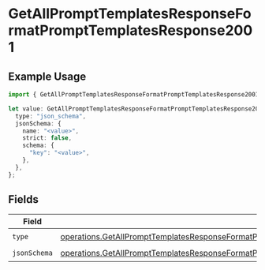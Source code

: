 # GetAllPromptTemplatesResponseFormatPromptTemplatesResponse2001

## Example Usage

```typescript
import { GetAllPromptTemplatesResponseFormatPromptTemplatesResponse2001 } from "@orq-ai/node/models/operations";

let value: GetAllPromptTemplatesResponseFormatPromptTemplatesResponse2001 = {
  type: "json_schema",
  jsonSchema: {
    name: "<value>",
    strict: false,
    schema: {
      "key": "<value>",
    },
  },
};
```

## Fields

| Field                                                                                                                                                                                                                                        | Type                                                                                                                                                                                                                                         | Required                                                                                                                                                                                                                                     | Description                                                                                                                                                                                                                                  |
| -------------------------------------------------------------------------------------------------------------------------------------------------------------------------------------------------------------------------------------------- | -------------------------------------------------------------------------------------------------------------------------------------------------------------------------------------------------------------------------------------------- | -------------------------------------------------------------------------------------------------------------------------------------------------------------------------------------------------------------------------------------------- | -------------------------------------------------------------------------------------------------------------------------------------------------------------------------------------------------------------------------------------------- |
| `type`                                                                                                                                                                                                                                       | [operations.GetAllPromptTemplatesResponseFormatPromptTemplatesResponse200ApplicationJSONResponseBodyItemsType](../../models/operations/getallprompttemplatesresponseformatprompttemplatesresponse200applicationjsonresponsebodyitemstype.md) | :heavy_check_mark:                                                                                                                                                                                                                           | N/A                                                                                                                                                                                                                                          |
| `jsonSchema`                                                                                                                                                                                                                                 | [operations.GetAllPromptTemplatesResponseFormatPromptTemplatesResponse200JsonSchema](../../models/operations/getallprompttemplatesresponseformatprompttemplatesresponse200jsonschema.md)                                                     | :heavy_check_mark:                                                                                                                                                                                                                           | N/A                                                                                                                                                                                                                                          |